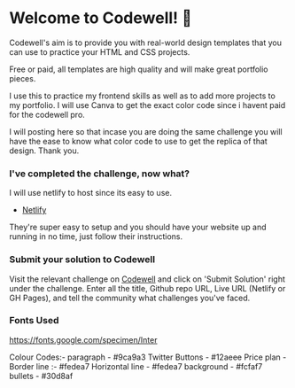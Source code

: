 
# Welcome to Codewell! 👋

Codewell's aim is to provide you with real-world design templates that you can use to practice your HTML and CSS projects. 

Free or paid, all templates are high quality and will make great portfolio pieces.

I use this to practice my frontend skills as well as to add more projects to my portfolio.
I will use Canva to get the exact color code since i havent paid for the codewell pro.

I will posting here so that incase you are doing the same challenge you will have the ease to know what color code to use to get the replica of that design. Thank you.
### I've completed the challenge, now what?

I will use netlify to host since its easy to use.

- [Netlify](https://www.netlify.com/)

They're super easy to setup and you should have your website up and running in no time, just follow their instructions.



### Submit your solution to Codewell

Visit the relevant challenge on [Codewell](https://codewell.cc) and click on 'Submit Solution' right under the challenge.
Enter all the title, Github repo URL, Live URL (Netlify or GH Pages), and tell the community what challenges you've faced.


### Fonts Used

https://fonts.google.com/specimen/Inter

Colour Codes:-
paragraph - #9ca9a3
Twitter Buttons - #12aeee
Price plan - Border line :- #fedea7
             Horizontal line - #fedea7
             background - #fcfaf7
             bullets - #30d8af